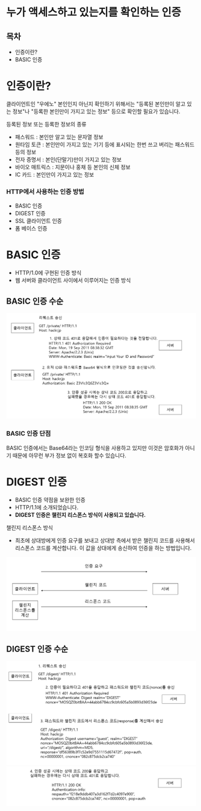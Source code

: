 # 누가 액세스하고 있는지를 확인하는 인증

## 목차

- 인증이란?
- BASIC 인증

# 인증이란?

클라이언트인 "우에노" 본인인지 아닌지 확인하기 위해서는 "등록된 본인만이 알고 있는 정보"나 "등록한 본인만이 가지고 있는 정보" 등으로 확인할 필요가 있습니다.

등록된 정보 또는 등록한 정보의 종류

- 패스워드 : 본인만 알고 있는 문자열 정보
- 원타임 토큰 : 본인만이 가지고 있는 기기 등에 표시되는 한번 쓰고 버리는 패스워드 등의 정보
- 전자 증명서 : 본인(단말기)만이 가지고 있는 정보
- 바이오 매트릭스 : 지문이나 홍채 등 본인의 신체 정보
- IC 카드 : 본인만이 가지고 있는 정보

### HTTP에서 사용하는 인증 방법

- BASIC 인증
- DIGEST 인증
- SSL 클라이언트 인증
- 폼 베이스 인증

# BASIC 인증

- HTTP/1.0에 구현된 인증 방식
- 웹 서버와 클라이언트 사이에서 이루어지는 인증 방식

## BASIC 인증 수순

![img.png](img.png)

### BASIC 인증 단점

BASIC 인증에서는 Base64라는 인코딩 형식을 사용하고 있지만 이것은 암호화가 아니기 때문에 아무런 부가 정보 없이 복호화 할수 있습니다.

# DIGEST 인증

- BASIC 인증 약점을 보완한 인증
- HTTP/1.1에 소개되었습니다.
- **DIGEST 인증은 챌린지 리스폰스 방식이 사용되고 있습니다.**

챌린지 리스폰스 방식

- 최초에 상대방에게 인증 요구를 보내고 상대방 측에서 받은 챌린지 코드를 사용해서 리스폰스 코드를 계산합니다.
  이 값을 상대에게 송신하여 인증을 하는 방법입니다.

![img_1.png](img_1.png)

## DIGEST 인증 수순
![img_2.png](img_2.png)
![img_3.png](img_3.png)
